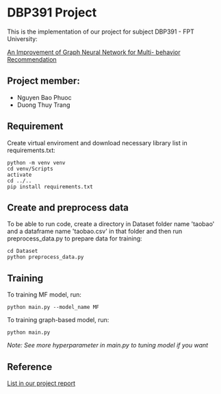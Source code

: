 # DBP391 Project 
This is the implementation of our project for subject DBP391 - FPT University:

[An Improvement of Graph Neural Network for Multi-
behavior Recommendation](https://drive.google.com/file/d/16ri78dOC1AdplyAHyw7FqkIelfmEJWPY/view)

## Project member:
- Nguyen Bao Phuoc
- Duong Thuy Trang


## Requirement

Create virtual enviroment and download necessary library list in requirements.txt:
```
python -m venv venv
cd venv/Scripts
activate
cd ../..
pip install requirements.txt
```

## Create and preprocess data

To be able to run code, create a directory in Dataset folder name 'taobao'
and a dataframe name 'taobao.csv' in that folder and then run preprocess_data.py to prepare data for training: 

```
cd Dataset
python preprocess_data.py
```

## Training

To training MF model, run:

```
python main.py --model_name MF
```

To training graph-based model, run:

```
python main.py
```

*Note: See more hyperparameter in main.py to tuning model if you want*

## Reference
[List in our project report](https://docs.google.com/document/d/1xSgXeuxwYePKe9MaftjsNtmn-YjomvT4H8zT1UVCLuw/edit)







